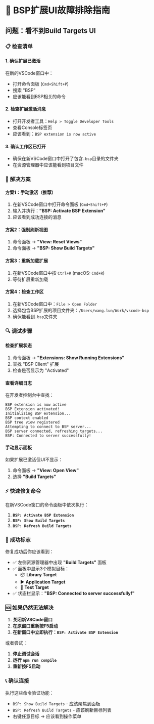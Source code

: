 # 🔧 BSP扩展UI故障排除指南

## 问题：看不到Build Targets UI

### 📋 检查清单

#### 1. 确认扩展已激活
在新的VSCode窗口中：
- 打开命令面板 (`Cmd+Shift+P`)
- 搜索 "BSP"
- 应该能看到BSP相关的命令

#### 2. 检查扩展激活消息
- 打开开发者工具：`Help > Toggle Developer Tools`
- 查看Console标签页
- 应该看到：`BSP extension is now active`

#### 3. 确认工作区已打开
- 确保在新VSCode窗口中打开了包含`.bsp`目录的文件夹
- 在资源管理器中应该能看到项目文件

### 🚀 解决方案

#### 方案1：手动激活（推荐）
1. 在新VSCode窗口中打开命令面板 (`Cmd+Shift+P`)
2. 输入并执行：**"BSP: Activate BSP Extension"**
3. 应该看到成功连接的消息

#### 方案2：强制刷新视图
1. 命令面板 → **"View: Reset Views"**
2. 命令面板 → **"BSP: Show Build Targets"**

#### 方案3：重新加载扩展
1. 在新VSCode窗口中按 `Ctrl+R` (macOS: `Cmd+R`)
2. 等待扩展重新加载

#### 方案4：检查工作区
1. 在新VSCode窗口中：`File > Open Folder`
2. 选择包含BSP扩展的项目文件夹：`/Users/wang.lun/Work/vscode-bsp`
3. 确保能看到`.bsp`文件夹

### 🔍 调试步骤

#### 检查扩展状态
1. 命令面板 → **"Extensions: Show Running Extensions"**
2. 查找 "BSP Client" 扩展
3. 检查是否显示为 "Activated"

#### 查看详细日志
在开发者控制台中查找：
```
BSP extension is now active
BSP Extension activated!
Initializing BSP extension...
BSP context enabled
BSP tree view registered
Attempting to connect to BSP server...
BSP server connected, refreshing targets...
BSP: Connected to server successfully!
```

#### 手动显示面板
如果扩展已激活但UI不显示：
1. 命令面板 → **"View: Open View"**
2. 选择 **"Build Targets"**

### ⚡ 快速修复命令

在新VSCode窗口的命令面板中依次执行：

1. **`BSP: Activate BSP Extension`**
2. **`BSP: Show Build Targets`**
3. **`BSP: Refresh Build Targets`**

### 🎯 成功标志

修复成功后你应该看到：

- ✅ 左侧资源管理器中出现 **"Build Targets"** 面板
- ✅ 面板中显示3个模拟目标：
  - 📦 **Library Target**
  - ▶️ **Application Target**
  - 🧪 **Test Target**
- ✅ 状态栏显示：**"BSP: Connected to server successfully!"**

### 🆘 如果仍然无法解决

1. **关闭新VSCode窗口**
2. **在原窗口重新按F5启动**
3. **在新窗口中立即执行：`BSP: Activate BSP Extension`**

或者尝试：
1. **停止调试会话**
2. **运行 `npm run compile`**
3. **重新按F5启动**

### 📞 确认连接

执行这些命令验证功能：
- `BSP: Show Build Targets` - 应该聚焦到面板
- `BSP: Refresh Build Targets` - 应该刷新目标列表
- 右键任意目标 → 应该看到操作菜单
